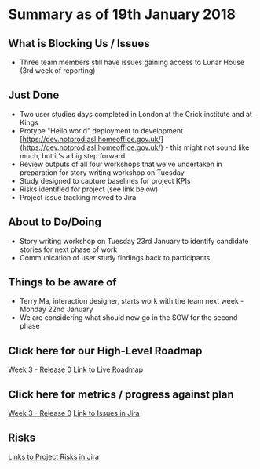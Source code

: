 # Summary as of 19th January 2018

## What is Blocking Us / Issues
* Three team members still have issues gaining access to Lunar House (3rd week of reporting)

## Just Done
* Two user studies days completed in London at the Crick institute and at Kings 
* Protype "Hello world" deployment to development [https://dev.notprod.asl.homeoffice.gov.uk/](https://dev.notprod.asl.homeoffice.gov.uk/) - this might not sound like much, but it's a big step forward
* Review outputs of all four workshops that we've undertaken in preparation for story writing workshop on Tuesday
* Study designed to capture baselines for project KPIs
* Risks identified for project (see link below)
* Project issue tracking moved to Jira

## About to Do/Doing
* Story writing workshop on Tuesday 23rd January to identify candidate stories for next phase of work
* Communication of user study findings back to participants

## Things to be aware of
* Terry Ma, interaction designer, starts work with the team next week - Monday 22nd January
* We are considering what should now go in the SOW for the second phase

## Click here for our High-Level Roadmap
[Week 3 - Release 0](graphs/ASLRoadMap19012018.png)  [Link to Live Roadmap](https://trello.com/b/gDQdE01u/asl-roadmap)

## Click here for metrics / progress against plan
[Week 3 - Release 0](graphs/progress19012018.png) [Link to Issues in Jira](https://jira.digital.homeoffice.gov.uk/secure/RapidBoard.jspa?rapidView=287)

## Risks
[Links to Project Risks in Jira](https://jira.digital.homeoffice.gov.uk/issues/?jql=labels%20%3D%20Risk%20and%20project%3D%22Animal%20Sciences%22)


